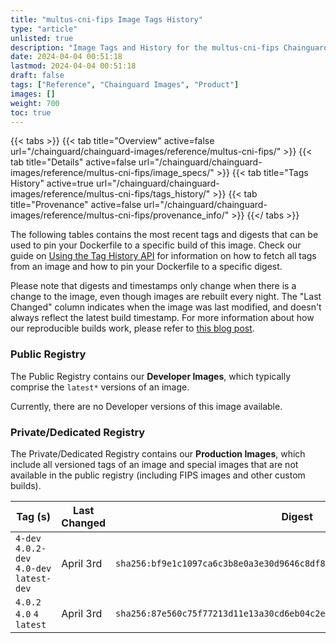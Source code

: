 ```yaml
---
title: "multus-cni-fips Image Tags History"
type: "article"
unlisted: true
description: "Image Tags and History for the multus-cni-fips Chainguard Image"
date: 2024-04-04 00:51:18
lastmod: 2024-04-04 00:51:18
draft: false
tags: ["Reference", "Chainguard Images", "Product"]
images: []
weight: 700
toc: true
---
```


{{< tabs >}}
{{< tab title="Overview" active=false url="/chainguard/chainguard-images/reference/multus-cni-fips/" >}}
{{< tab title="Details" active=false url="/chainguard/chainguard-images/reference/multus-cni-fips/image_specs/" >}}
{{< tab title="Tags History" active=true url="/chainguard/chainguard-images/reference/multus-cni-fips/tags_history/" >}}
{{< tab title="Provenance" active=false url="/chainguard/chainguard-images/reference/multus-cni-fips/provenance_info/" >}}
{{</ tabs >}}

The following tables contains the most recent tags and digests that can be used to pin your Dockerfile to a specific build of this image. Check our guide on [Using the Tag History API](/chainguard/chainguard-images/using-the-tag-history-api/) for information on how to fetch all tags from an image and how to pin your Dockerfile to a specific digest.

Please note that digests and timestamps only change when there is a change to the image, even though images are rebuilt every night. The "Last Changed" column indicates when the image was last modified, and doesn't always reflect the latest build timestamp. For more information about how our reproducible builds work, please refer to [this blog post](https://www.chainguard.dev/unchained/reproducing-chainguards-reproducible-image-builds).

### Public Registry
The Public Registry contains our **Developer Images**, which typically comprise the `latest*` versions of an image.

Currently, there are no Developer versions of this image available.

### Private/Dedicated Registry
The Private/Dedicated Registry contains our **Production Images**, which include all versioned tags of an image and special images that are not available in the public registry (including FIPS images and other custom builds).

| Tag (s)                                     | Last Changed | Digest                                                                    |
|---------------------------------------------|--------------|---------------------------------------------------------------------------|
|  `4-dev` `4.0.2-dev` `4.0-dev` `latest-dev` | April 3rd    | `sha256:bf9e1c1097ca6c3b8e0a3e30d9646c8df822a7e8f4b32cfa64c44b355f01930f` |
|  `4.0.2` `4.0` `4` `latest`                 | April 3rd    | `sha256:87e560c75f77213d11e13a30cd6eb04c2eb082c9ab7ea80d41490b28ba2fdcd6` |

